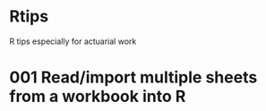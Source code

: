 # Rtips
R tips especially for actuarial work

# 001 Read/import multiple sheets from a workbook into R